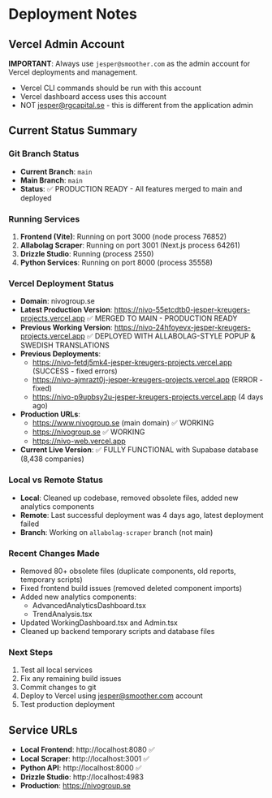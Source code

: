 # Deployment Notes

## Vercel Admin Account
**IMPORTANT**: Always use `jesper@smoother.com` as the admin account for Vercel deployments and management.

- Vercel CLI commands should be run with this account
- Vercel dashboard access uses this account
- NOT jesper@rgcapital.se - this is different from the application admin

## Current Status Summary

### Git Branch Status
- **Current Branch**: `main` 
- **Main Branch**: `main`
- **Status**: ✅ PRODUCTION READY - All features merged to main and deployed

### Running Services
1. **Frontend (Vite)**: Running on port 3000 (node process 76852)
2. **Allabolag Scraper**: Running on port 3001 (Next.js process 64261)
3. **Drizzle Studio**: Running (process 2550)
4. **Python Services**: Running on port 8000 (process 35558)

### Vercel Deployment Status
- **Domain**: nivogroup.se
- **Latest Production Version**: https://nivo-55etcdtb0-jesper-kreugers-projects.vercel.app ✅ MERGED TO MAIN - PRODUCTION READY
- **Previous Working Version**: https://nivo-24hfoyevx-jesper-kreugers-projects.vercel.app ✅ DEPLOYED WITH ALLABOLAG-STYLE POPUP & SWEDISH TRANSLATIONS
- **Previous Deployments**: 
  - https://nivo-fetdj5mk4-jesper-kreugers-projects.vercel.app (SUCCESS - fixed errors)
  - https://nivo-ajmrazt0j-jesper-kreugers-projects.vercel.app (ERROR - fixed)
  - https://nivo-p9upbsy2u-jesper-kreugers-projects.vercel.app (4 days ago)
- **Production URLs**: 
  - https://www.nivogroup.se (main domain) ✅ WORKING
  - https://nivogroup.se ✅ WORKING
  - https://nivo-web.vercel.app
- **Current Live Version**: ✅ FULLY FUNCTIONAL with Supabase database (8,438 companies)

### Local vs Remote Status
- **Local**: Cleaned up codebase, removed obsolete files, added new analytics components
- **Remote**: Last successful deployment was 4 days ago, latest deployment failed
- **Branch**: Working on `allabolag-scraper` branch (not main)

### Recent Changes Made
- Removed 80+ obsolete files (duplicate components, old reports, temporary scripts)
- Fixed frontend build issues (removed deleted component imports)
- Added new analytics components:
  - AdvancedAnalyticsDashboard.tsx
  - TrendAnalysis.tsx
- Updated WorkingDashboard.tsx and Admin.tsx
- Cleaned up backend temporary scripts and database files

### Next Steps
1. Test all local services
2. Fix any remaining build issues
3. Commit changes to git
4. Deploy to Vercel using jesper@smoother.com account
5. Test production deployment

## Service URLs
- **Local Frontend**: http://localhost:8080 ✅
- **Local Scraper**: http://localhost:3001 ✅
- **Python API**: http://localhost:8000 ✅
- **Drizzle Studio**: http://localhost:4983
- **Production**: https://nivogroup.se
